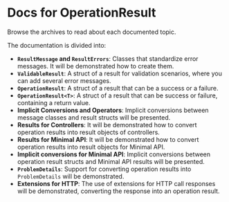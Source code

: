 # Docs for OperationResult

Browse the archives to read about each documented topic.

The documentation is divided into:

- **`ResultMessage` and `ResultErrors`**: Classes that standardize error messages. It will be demonstrated how to create them.
- **`ValidableResult`**: A struct of a result for validation scenarios, where you can add several error messages.
- **`OperationResult`**: A struct of a result that can be a success or a failure.
- **`OperationResult<T>`**: A struct of a result that can be success or failure, containing a return value.
- **Implicit Conversions and Operators**: Implicit conversions between message classes and result structs will be presented.
- **Results for Controllers**: It will be demonstrated how to convert operation results into result objects of controllers.
- **Results for Minimal API**: It will be demonstrated how to convert operation results into result objects for Minimal API.
- **Implicit conversions for Minimal API**: Implicit conversions between operation result structs and Minimal API results will be presented.
- **`ProblemDetails`**: Support for converting operation results into `ProblemDetails` will be demonstrated.
- **Extensions for HTTP**: The use of extensions for HTTP call responses will be demonstrated, converting the response into an operation result.
